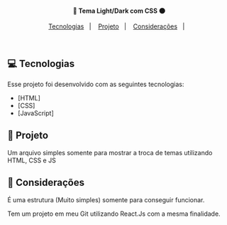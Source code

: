 <h4 align="center">
  🔆 Tema Light/Dark com CSS 🌑
</h4>

<p align="center">
  <a href="#rocket-tecnologias">Tecnologias</a>&nbsp;&nbsp;&nbsp;|&nbsp;&nbsp;&nbsp;
  <a href="#-projeto">Projeto</a>&nbsp;&nbsp;&nbsp;|&nbsp;&nbsp;&nbsp;
  <a href="#-projeto">Considerações</a>&nbsp;&nbsp;&nbsp;|&nbsp;&nbsp;&nbsp;
</p>

<br>

## 💻 Tecnologias

Esse projeto foi desenvolvido com as seguintes tecnologias:

- [HTML]
- [CSS]
- [JavaScript]


## 📝 Projeto

Um arquivo simples somente para mostrar a troca de temas utilizando HTML, CSS e JS

## 🎱 Considerações 

É uma estrutura (Muito simples) somente para conseguir funcionar. 

Tem um projeto em meu Git utilizando React.Js com a mesma finalidade. 
